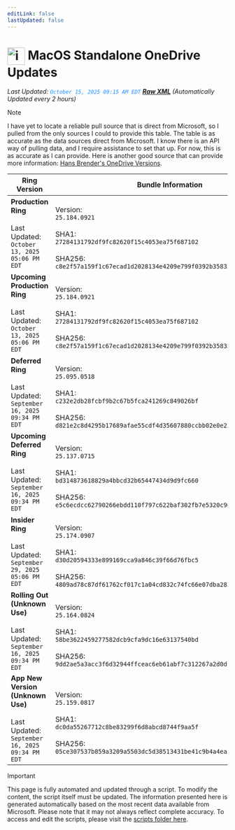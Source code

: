 ```yaml
---
editLink: false
lastUpdated: false
---
```

# <img src="/images/2025/OneDrive.webp" alt="image" width="40" style="vertical-align: middle; display: inline-block;" /> MacOS Standalone OneDrive Updates

<span class="extra-small">_Last Updated: <code style="color : dodgerblue">October 15, 2025 09:15 AM EDT</code> [**_Raw XML_**](https://github.com/cocopuff2u/MOFA/blob/main/latest_raw_files/macos_standalone_onedrive_all.xml)
 (Automatically Updated every 2 hours)_</span>

> [!NOTE]
> I have yet to locate a reliable pull source that is direct from Microsoft, so I pulled from the only sources I could to provide this table. The table is as accurate as the data sources direct from Microsoft. I know there is an API way of pulling data, and I require assistance to set that up. For now, this is as accurate as I can provide. Here is another good source that can provide more information: [Hans Brender's OneDrive Versions](https://hansbrender.com/all-onedrive-versions-mac/).

| Ring Version | Bundle Information  | Download |
|------|---------------------|--------------|
| **Production Ring** <br><br>Last Updated: <br> `October 13, 2025 05:06 PM EDT` | <br>Version: <br> `25.184.0921` <br><br> SHA1: <br>`27284131792df9fc82620f15c4053ea75f687102`<br><br> SHA256:<br>`c8e2f57a159f1c67ecad1d2028134e4209e799f0392b35835963e90f7f605cb2` | [<img src='/images/2025/OneDrive.webp' alt='Download' width='60' style='vertical-align: middle;' />](https://oneclient.sfx.ms/Mac/Installers/25.184.0921.0004/universal/OneDrive.pkg) |
| **Upcoming Production Ring** <br><br>Last Updated: <br> `October 13, 2025 05:06 PM EDT` | <br>Version: <br> `25.184.0921` <br><br> SHA1: <br>`27284131792df9fc82620f15c4053ea75f687102`<br><br> SHA256:<br>`c8e2f57a159f1c67ecad1d2028134e4209e799f0392b35835963e90f7f605cb2` | [<img src='/images/2025/OneDrive.webp' alt='Download' width='60' style='vertical-align: middle;' />](https://oneclient.sfx.ms/Mac/Installers/25.184.0921.0004/universal/OneDrive.pkg) |
| **Deferred Ring** <br><br>Last Updated: <br> `September 16, 2025 09:34 PM EDT` | <br>Version: <br> `25.095.0518` <br><br> SHA1: <br>`c232e2db28fcbf9b2c67b5fca241269c849026bf`<br><br> SHA256:<br>`d821e2c8d4295b17689afae55cdf4d35607880ccbb02e0e2383b4d6dcdb16541` | [<img src='/images/2025/OneDrive.webp' alt='Download' width='60' style='vertical-align: middle;' />](https://go.microsoft.com/fwlink/?linkid=861009) |
| **Upcoming Deferred  Ring** <br><br>Last Updated: <br> `September 16, 2025 09:34 PM EDT` | <br>Version: <br> `25.137.0715` <br><br> SHA1: <br>`bd314873618829a4bbcd32b65447434d9d9fc660`<br><br> SHA256:<br>`e5c6ecdcc62790266ebdd110f797c622baf302fb7e5320c964b86434cc73c141` | [<img src='/images/2025/OneDrive.webp' alt='Download' width='60' style='vertical-align: middle;' />](https://go.microsoft.com/fwlink/?linkid=861010) |
| **Insider Ring** <br><br>Last Updated: <br> `September 29, 2025 05:06 PM EDT` | <br>Version: <br> `25.174.0907` <br><br> SHA1: <br>`d30d20594333e899169cca9a846c39f66d76fbc5`<br><br> SHA256:<br>`4809ad78c87df61762cf017c1a04cd832c74fc66e07dba285d20c30f47b08d57` | [<img src='/images/2025/OneDrive.webp' alt='Download' width='60' style='vertical-align: middle;' />](https://oneclient.sfx.ms/Mac/Installers/25.174.0907.0003/universal/OneDrive.pkg) |
| **Rolling Out (Unknown Use)** <br><br>Last Updated: <br> `September 16, 2025 09:34 PM EDT` | <br>Version: <br> `25.164.0824` <br><br> SHA1: <br>`58be3622459277582dcb9cfa9dc16e63137540bd`<br><br> SHA256:<br>`9dd2ae5a3acc3f6d32944ffceac6eb61abf7c312267a2d0dc9f8243f94fa7b6d` | [<img src='/images/2025/OneDrive.webp' alt='Download' width='60' style='vertical-align: middle;' />](https://go.microsoft.com/fwlink/?linkid=861011) |
| **App New Version (Unknown Use)** <br><br>Last Updated: <br> `September 16, 2025 09:34 PM EDT` | <br>Version: <br> `25.159.0817` <br><br> SHA1: <br>`dc0da55267712c8be83299f6d8abcd8744f9aa5f`<br><br> SHA256:<br>`05ce307537b859a3209a5503dc5d38513431be41c9b4a4eac8471175c2df872f` | [<img src='/images/2025/OneDrive.webp' alt='Download' width='60' style='vertical-align: middle;' />](https://go.microsoft.com/fwlink/?linkid=823060) |

> [!IMPORTANT]
> This page is fully automated and updated through a script. To modify the content, the script itself must be updated. The information presented here is generated automatically based on the most recent data available from Microsoft. Please note that it may not always reflect complete accuracy. To access and edit the scripts, please visit the [scripts folder here](https://github.com/cocopuff2u/MOFA_WEBSITE/tree/main/update_readme_scripts).
